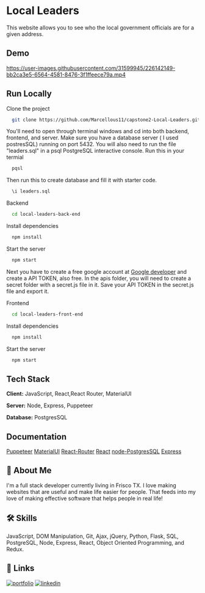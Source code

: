 
# Local Leaders

This website allows you to see who the local government officials are for a given address. 


## Demo

https://user-images.githubusercontent.com/31599945/226142149-bb2ca3e5-6564-4581-8476-3f1ffeece79a.mp4



## Run Locally

Clone the project

```bash
  git clone https://github.com/Marcellous11/capstone2-Local-Leaders.git
```

You'll need to open through terminal windows and cd into both backend, frontend, and server. Make sure you have a database server ( I used postresSQL) running on port 5432. You will also need to run the file "leaders.sql" in a psql PostgreSQL interactive console. Run this in your termial

```bash
  pqsl
```
 Then run this to create database and fill it with starter code. 
```bash
  \i leaders.sql
```


Backend

```bash
  cd local-leaders-back-end
```

Install dependencies

```bash
  npm install
```

Start the server

```bash
  npm start
```
Next you have to create a free google account at [Google developer](https://developers.google.com/) and create a API TOKEN, also free. 
In the apis folder, you will need to create a secret folder with a secret.js file in it.  Save your API TOKEN in the secret.js file and export it.

Frontend

```bash
  cd local-leaders-front-end
```

Install dependencies

```bash
  npm install
```

Start the server

```bash
  npm start
```


## Tech Stack

**Client:** JavaScript, React,React Router, MaterialUI

**Server:** Node, Express, Puppeteer

**Database:** PostgresSQL


## Documentation

[Puppeteer](https://pptr.dev/)
[MaterialUI](https://mui.com/material-ui/getting-started/overview/)
[React-Router](https://reactrouter.com/en/main)
[React](https://react.dev/reference/react)
[node-PostgresSQL](https://node-postgres.com/)
[Express](https://expressjs.com/)


## 🚀 About Me
I'm a full stack developer currently living in Frisco TX. I love making websites that are useful and make life easier for people. That feeds into my love of making effective software that helps people in real life!


## 🛠 Skills
JavaScript, DOM Manipulation, Git, Ajax, jQuery, Python, Flask, SQL, PostgreSQL, Node, Express, React, Object Oriented Programming, and Redux.


## 🔗 Links
[![portfolio](https://img.shields.io/badge/my_portfolio-000?style=for-the-badge&logo=ko-fi&logoColor=white)](https://marcellous.tech/)
[![linkedin](https://img.shields.io/badge/linkedin-0A66C2?style=for-the-badge&logo=linkedin&logoColor=white)](https://www.linkedin.com/in/m-curtis-jr/)


